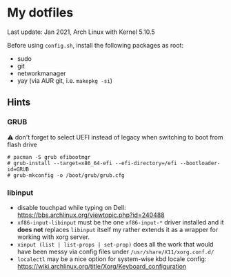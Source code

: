 # My dotfiles

Last update: Jan 2021, Arch Linux with Kernel 5.10.5

Before using `config.sh`, install the following packages as root:

- sudo
- git
- networkmanager
- yay (via AUR git, i.e. `makepkg -si`)

## Hints

### GRUB

:warning: don't forget to select UEFI instead of legacy when switching to boot
from flash drive

```text
# pacman -S grub efibootmgr
# grub-install --target=x86_64-efi --efi-directory=/efi --bootloader-id=GRUB
# grub-mkconfig -o /boot/grub/grub.cfg
```

### libinput

- disable touchpad while typing on Dell: https://bbs.archlinux.org/viewtopic.php?id=240488
- `xf86-input-libinput` must be the one `xf86-input-*` driver installed and it
  **does not** replaces `libinput` itself my rather extends it as a wrapper for
  working with xorg server.
- `xinput (list | list-props | set-prop)` does all the work that would have
  been messy via config files under `/usr/share/X11/xorg.conf.d/`
- `localectl` may be a nice option for system-wise kbd locale config: 
  https://wiki.archlinux.org/title/Xorg/Keyboard_configuration
